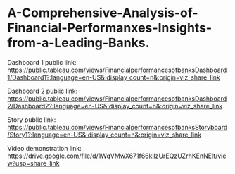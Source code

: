 # A-Comprehensive-Analysis-of-Financial-Performanxes-Insights-from-a-Leading-Banks.


Dashboard 1 public link: https://public.tableau.com/views/FinancialperformancesofbanksDashboard1/Dashboard1?:language=en-US&:display_count=n&:origin=viz_share_link

Dashboard 2 public link: https://public.tableau.com/views/FinancialperformancesofbanksDashboard2/Dashboard2?:language=en-US&:display_count=n&:origin=viz_share_link

Story public link: https://public.tableau.com/views/FinancialperformancesofbanksStoryboard/Story1?:language=en-US&:display_count=n&:origin=viz_share_link

Video demonstration link: https://drive.google.com/file/d/1WqVMwX671f66kllzUrEQzUZrhKEnNElt/view?usp=share_link